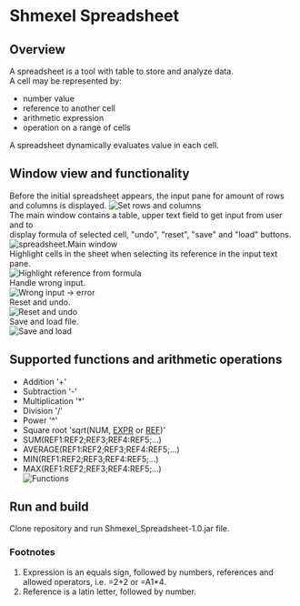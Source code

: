 # Shmexel Spreadsheet
## Overview
A spreadsheet is a tool with table to store and analyze data. \
A cell may be represented by: 
* number value
* reference to another cell
* arithmetic expression
* operation on a range of cells
<!-- end of the list -->
A spreadsheet dynamically evaluates value in each cell. 
## Window view and functionality
Before the initial spreadsheet appears, the input pane for amount of rows and columns is displayed.
![Set rows and columns](resources/markdown/set_row_columns.png) \
The main window contains a table, upper text field to get input from user and to \
display formula of selected cell, "undo", "reset", "save" and "load" buttons. \
![spreadsheet.Main window](resources/markdown/shmexel_main_window.png) \
Highlight cells in the sheet when selecting its reference in the input text pane. \
![Highlight reference from formula](highlight.gif) \
Handle wrong input. \
![Wrong input -> error](ref_val.gif) \
Reset and undo. \
![Reset and undo](reset_undo.gif) \
Save and load file. \
![Save and load](save_load.gif)


## Supported functions and arithmetic operations
* Addition '+'
* Subtraction '-'
* Multiplication '*'
* Division '/'
* Power '^'
* Square root 'sqrt(NUM, <span id="a1">[EXPR](#f1)</span> or <span id="a2">[REF](#f2)</span>)' 
* SUM(REF1:REF2;REF3;REF4:REF5;...)
* AVERAGE(REF1:REF2;REF3;REF4:REF5;...)
* MIN(REF1:REF2;REF3;REF4:REF5;...)
* MAX(REF1:REF2;REF3;REF4:REF5;...) \
![Functions](func.gif)
## Run and build
Clone repository and run Shmexel_Spreadsheet-1.0.jar file. 

### Footnotes
1. <span id="f1"></span> Expression is an equals sign, followed by numbers, references and allowed operators, i.e. =2+2 or =A1*4.
2. <span id="f2"></span> Reference is a latin letter, followed by number.






